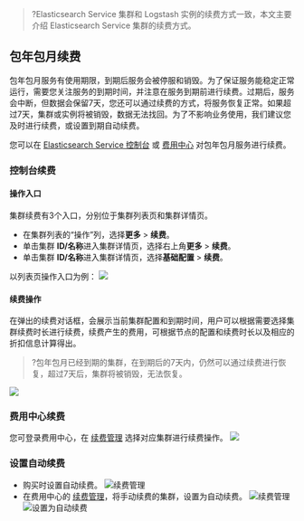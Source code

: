  >?Elasticsearch Service 集群和 Logstash 实例的续费方式一致，本文主要介绍 Elasticsearch Service 集群的续费方式。

## 包年包月续费
包年包月服务有使用期限，到期后服务会被停服和销毁。为了保证服务能稳定正常运行，需要您关注服务的到期时间，并注意在服务到期前进行续费。过期后，服务会中断，但数据会保留7天，您还可以通过续费的方式，将服务恢复正常。如果超过7天，集群或实例将被销毁，数据无法找回。为了不影响业务使用，我们建议您及时进行续费，或设置到期自动续费。

您可以在 [Elasticsearch Service 控制台](https://console.cloud.tencent.com/es) 或 [费用中心](https://console.cloud.tencent.com/expense/overview) 对包年包月服务进行续费。

### 控制台续费
#### 操作入口  
集群续费有3个入口，分别位于集群列表页和集群详情页。  
- 在集群列表的“操作”列，选择**更多** > **续费**。  
- 单击集群 **ID/名称**进入集群详情页，选择右上角**更多** > **续费**。  
- 单击集群 **ID/名称**进入集群详情页，选择**基础配置** > **续费**。 

以列表页操作入口为例：
![](https://qcloudimg.tencent-cloud.cn/raw/6dc58c63b8fee315deebddc6addd9f55.png)

#### 续费操作
在弹出的续费对话框，会展示当前集群配置和到期时间，用户可以根据需要选择集群续费时长进行续费，续费产生的费用，可根据节点的配置和续费时长以及相应的折扣信息计算得出。
>?包年包月已经到期的集群，在到期后的7天内，仍然可以通过续费进行恢复，超过7天后，集群将被销毁，无法恢复。
>
![](https://main.qcloudimg.com/raw/22499716c3041178e8f4d6956b6f0b00.jpg)

### 费用中心续费
您可登录费用中心，在 [续费管理](https://console.cloud.tencent.com/account/renewal) 选择对应集群进行续费操作。
![](https://main.qcloudimg.com/raw/e54d990e0afa42e3f71789ac85552918.png)

### 设置自动续费
- 购买时设置自动续费。
  ![续费管理](https://main.qcloudimg.com/raw/cf3369fdcc2d215eb18b806b2dcbd780.png)
- 在费用中心的 [续费管理](https://console.cloud.tencent.com/account/renewal)，将手动续费的集群，设置为自动续费。
  ![续费管理](https://main.qcloudimg.com/raw/48994600847c730ff911b51886e50db3.png)
  ![设置为自动续费](https://main.qcloudimg.com/raw/5781b7bf87ceb0ad98913f6020ede2a7.png)
